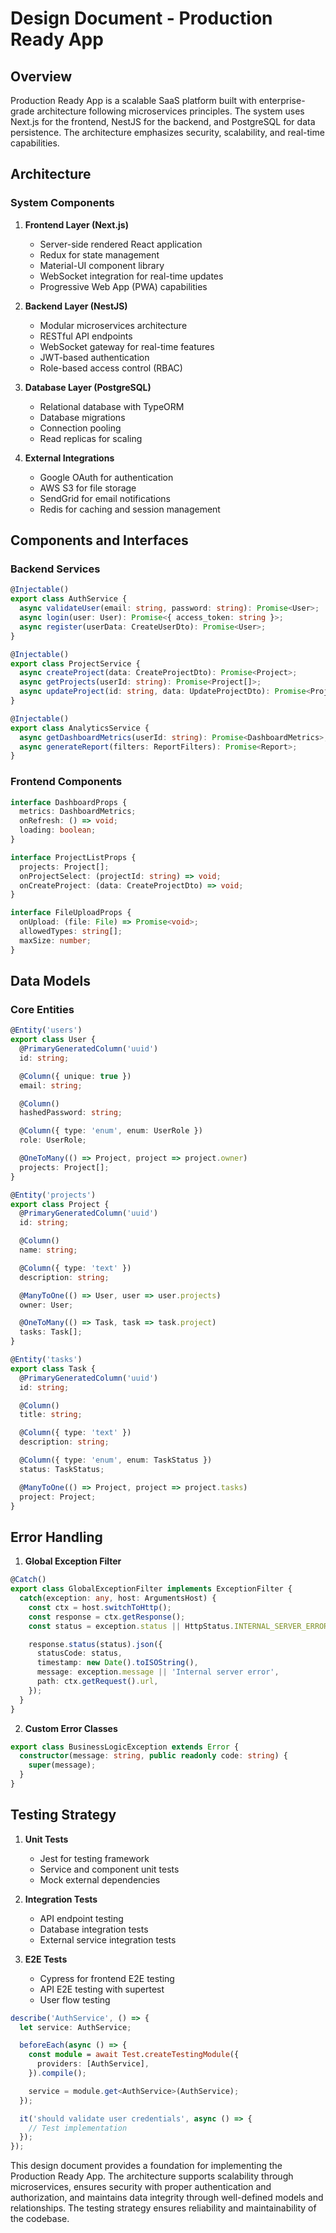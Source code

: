 # Design Document - Production Ready App

## Overview

Production Ready App is a scalable SaaS platform built with enterprise-grade architecture following microservices principles. The system uses Next.js for the frontend, NestJS for the backend, and PostgreSQL for data persistence. The architecture emphasizes security, scalability, and real-time capabilities.

## Architecture

### System Components

1. **Frontend Layer (Next.js)**
   - Server-side rendered React application
   - Redux for state management
   - Material-UI component library
   - WebSocket integration for real-time updates
   - Progressive Web App (PWA) capabilities

2. **Backend Layer (NestJS)**
   - Modular microservices architecture
   - RESTful API endpoints
   - WebSocket gateway for real-time features
   - JWT-based authentication
   - Role-based access control (RBAC)

3. **Database Layer (PostgreSQL)**
   - Relational database with TypeORM
   - Database migrations
   - Connection pooling
   - Read replicas for scaling

4. **External Integrations**
   - Google OAuth for authentication
   - AWS S3 for file storage
   - SendGrid for email notifications
   - Redis for caching and session management

## Components and Interfaces

### Backend Services

```typescript
@Injectable()
export class AuthService {
  async validateUser(email: string, password: string): Promise<User>;
  async login(user: User): Promise<{ access_token: string }>;
  async register(userData: CreateUserDto): Promise<User>;
}

@Injectable()
export class ProjectService {
  async createProject(data: CreateProjectDto): Promise<Project>;
  async getProjects(userId: string): Promise<Project[]>;
  async updateProject(id: string, data: UpdateProjectDto): Promise<Project>;
}

@Injectable()
export class AnalyticsService {
  async getDashboardMetrics(userId: string): Promise<DashboardMetrics>;
  async generateReport(filters: ReportFilters): Promise<Report>;
}
```

### Frontend Components

```typescript
interface DashboardProps {
  metrics: DashboardMetrics;
  onRefresh: () => void;
  loading: boolean;
}

interface ProjectListProps {
  projects: Project[];
  onProjectSelect: (projectId: string) => void;
  onCreateProject: (data: CreateProjectDto) => void;
}

interface FileUploadProps {
  onUpload: (file: File) => Promise<void>;
  allowedTypes: string[];
  maxSize: number;
}
```

## Data Models

### Core Entities

```typescript
@Entity('users')
export class User {
  @PrimaryGeneratedColumn('uuid')
  id: string;

  @Column({ unique: true })
  email: string;

  @Column()
  hashedPassword: string;

  @Column({ type: 'enum', enum: UserRole })
  role: UserRole;

  @OneToMany(() => Project, project => project.owner)
  projects: Project[];
}

@Entity('projects')
export class Project {
  @PrimaryGeneratedColumn('uuid')
  id: string;

  @Column()
  name: string;

  @Column({ type: 'text' })
  description: string;

  @ManyToOne(() => User, user => user.projects)
  owner: User;

  @OneToMany(() => Task, task => task.project)
  tasks: Task[];
}

@Entity('tasks')
export class Task {
  @PrimaryGeneratedColumn('uuid')
  id: string;

  @Column()
  title: string;

  @Column({ type: 'text' })
  description: string;

  @Column({ type: 'enum', enum: TaskStatus })
  status: TaskStatus;

  @ManyToOne(() => Project, project => project.tasks)
  project: Project;
}
```

## Error Handling

1. **Global Exception Filter**
```typescript
@Catch()
export class GlobalExceptionFilter implements ExceptionFilter {
  catch(exception: any, host: ArgumentsHost) {
    const ctx = host.switchToHttp();
    const response = ctx.getResponse();
    const status = exception.status || HttpStatus.INTERNAL_SERVER_ERROR;

    response.status(status).json({
      statusCode: status,
      timestamp: new Date().toISOString(),
      message: exception.message || 'Internal server error',
      path: ctx.getRequest().url,
    });
  }
}
```

2. **Custom Error Classes**
```typescript
export class BusinessLogicException extends Error {
  constructor(message: string, public readonly code: string) {
    super(message);
  }
}
```

## Testing Strategy

1. **Unit Tests**
   - Jest for testing framework
   - Service and component unit tests
   - Mock external dependencies

2. **Integration Tests**
   - API endpoint testing
   - Database integration tests
   - External service integration tests

3. **E2E Tests**
   - Cypress for frontend E2E testing
   - API E2E testing with supertest
   - User flow testing

```typescript
describe('AuthService', () => {
  let service: AuthService;

  beforeEach(async () => {
    const module = await Test.createTestingModule({
      providers: [AuthService],
    }).compile();

    service = module.get<AuthService>(AuthService);
  });

  it('should validate user credentials', async () => {
    // Test implementation
  });
});
```

This design document provides a foundation for implementing the Production Ready App. The architecture supports scalability through microservices, ensures security with proper authentication and authorization, and maintains data integrity through well-defined models and relationships. The testing strategy ensures reliability and maintainability of the codebase.